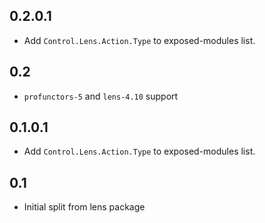 0.2.0.1
---
* Add `Control.Lens.Action.Type` to exposed-modules list.

0.2
---
* `profunctors-5` and `lens-4.10` support

0.1.0.1
---
* Add `Control.Lens.Action.Type` to exposed-modules list.

0.1
----
* Initial split from lens package
